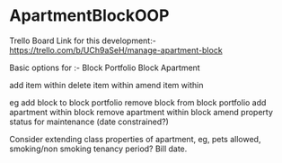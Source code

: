 # ApartmentBlockOOP
Trello Board Link for this development:-
https://trello.com/b/UCh9aSeH/manage-apartment-block

Basic options for :-
Block Portfolio
Block
Apartment

add item within
delete item within
amend item within

eg  add block to block portfolio
    remove block from block portfolio
    add apartment within block
    remove apartment within block
    amend property status for maintenance (date constrained?)

Consider extending class properties of apartment, eg, pets allowed, smoking/non smoking tenancy period? Bill date.


